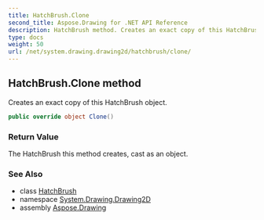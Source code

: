 ```yaml
---
title: HatchBrush.Clone
second_title: Aspose.Drawing for .NET API Reference
description: HatchBrush method. Creates an exact copy of this HatchBrush object
type: docs
weight: 50
url: /net/system.drawing.drawing2d/hatchbrush/clone/
---
```

## HatchBrush.Clone method

Creates an exact copy of this HatchBrush object.

```csharp
public override object Clone()
```

### Return Value

The HatchBrush this method creates, cast as an object.

### See Also

* class [HatchBrush](../)
* namespace [System.Drawing.Drawing2D](../../hatchbrush/)
* assembly [Aspose.Drawing](../../../)


